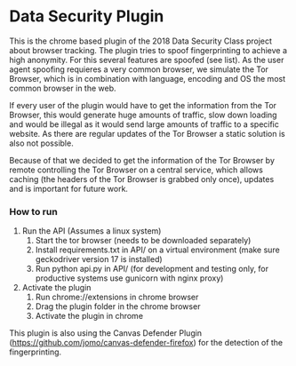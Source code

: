 # Data Security Plugin

This is the chrome based plugin of the 2018 Data Security Class project about browser tracking. The plugin tries to spoof fingerprinting to achieve a high anonymity. For this several features are spoofed (see list). As the user agent spoofing requieres a very common browser, we simulate the Tor Browser, which is in combination with language, encoding and OS the most common browser in the web. 

If every user of the plugin would have to get the information from the Tor Browser, this would generate huge amounts of traffic, slow down loading and would be illegal as it would send large amounts of traffic to a specific website. As there are regular updates of the Tor Browser a static solution is also not possible.

Because of that we decided to get the information of the Tor Browser by remote controlling the Tor Browser on a central service, which allows caching (the headers of the Tor Browser is grabbed only once), updates and is important for future work.

### How to run

1. Run the API (Assumes a linux system)
    1. Start the tor browser (needs to be downloaded separately)
    1. Install requirements.txt in API/ on a virtual environment (make sure geckodriver version 17 is installed)
    1. Run python api.py in API/ (for development and testing only, for productive systems use gunicorn with nginx proxy)
1. Activate the plugin
   1. Run chrome://extensions in chrome browser
   1. Drag the plugin folder in the chrome browser
   1. Activate the plugin in chrome


 This plugin is also using the Canvas Defender Plugin (https://github.com/jomo/canvas-defender-firefox) for the detection of the fingerprinting. 

